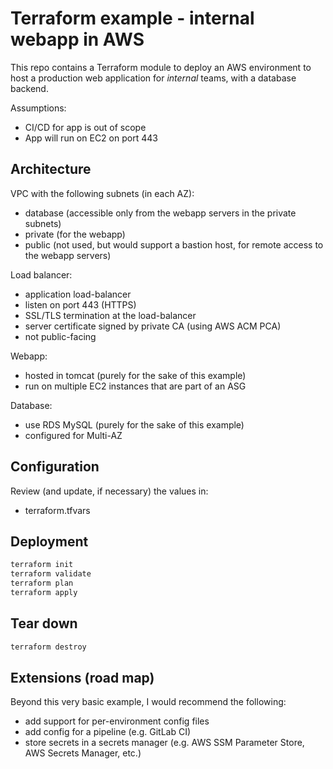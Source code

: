 # Terraform example - internal webapp in AWS

This repo contains a Terraform module to deploy an AWS environment to
host a production web application for *internal* teams, with a database
backend.

Assumptions:

- CI/CD for app is out of scope
- App will run on EC2 on port 443

## Architecture

VPC with the following subnets (in each AZ):

- database (accessible only from the webapp servers in the private subnets)
- private (for the webapp)
- public (not used, but would support a bastion host, for remote access to the webapp servers)

Load balancer:

- application load-balancer
- listen on port 443 (HTTPS)
- SSL/TLS termination at the load-balancer
- server certificate signed by private CA (using AWS ACM PCA)
- not public-facing

Webapp:

- hosted in tomcat (purely for the sake of this example)
- run on multiple EC2 instances that are part of an ASG

Database:

- use RDS MySQL (purely for the sake of this example)
- configured for Multi-AZ

## Configuration

Review (and update, if necessary) the values in:

- terraform.tfvars

## Deployment

```bash
terraform init
terraform validate
terraform plan
terraform apply
```

## Tear down

```bash
terraform destroy
```

## Extensions (road map)

Beyond this very basic example, I would recommend the following:

- add support for per-environment config files
- add config for a pipeline (e.g. GitLab CI)
- store secrets in a secrets manager (e.g. AWS SSM Parameter Store, AWS Secrets Manager, etc.)
